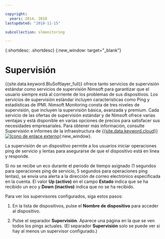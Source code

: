 ```yaml
---

copyright:
  years: 2014, 2018
lastupdated: "2018-11-15"

subcollection: slmonitoring

---
```


{:shortdesc: .shortdesc}
{:new_window: target="_blank"}

# Supervisión
{{site.data.keyword.BluSoftlayer_full}} ofrece tanto servicios de supervisión estándar como servicios de supervisión Nimsoft para garantizar que el usuario siempre está al corriente de los problemas de sus dispositivos. Los servicios de supervisión estándar incluyen características como Ping y estadísticas de IPMI. Nimsoft Monitoring consta de tres niveles de supervisión, que incluyen la supervisión básica, avanzada y premium. Cada servicio de las ofertas de supervisión estándar y de Nimsoft ofrece varias ventajas y está disponible en varias opciones de precios para satisfacer sus necesidades empresariales. Para obtener más información, consulte Supervisión e informes de la infraestructura de [{{site.data.keyword.cloud}} ![Icono de enlace externo](../../icons/launch-glyph.svg "Icono de enlace externo")](https://www.ibm.com/cloud/infrastructure/monitoring){:new_window}.

La supervisión de un dispositivo permite a los usuarios iniciar operaciones ping de servicio y lentas para asegurarse de que el dispositivo está en línea y responde.

Si no se recibe un eco durante el periodo de tiempo asignado (1 segundos para operaciones ping de servicio, 5 segundos para operaciones ping lentas), se envía una alerta a la dirección de correo electrónico especificada en la cuenta. El valor **Up (activo)** en el campo **Estado** indica que se ha recibido un eco y **Down (inactivo)** indica que no se ha recibido.

Para ver los supervisores configurados, siga estos pasos:

1. En la lista de dispositivos, pulse el **Nombre de dispositivo** para acceder al dispositivo.

2. Pulse el separador **Supervisión**. Aparece una página en la que se ven todos los pings actuales. (El separador **Supervisión** solo se puede ver si hay al menos un supervisor configurado.)
